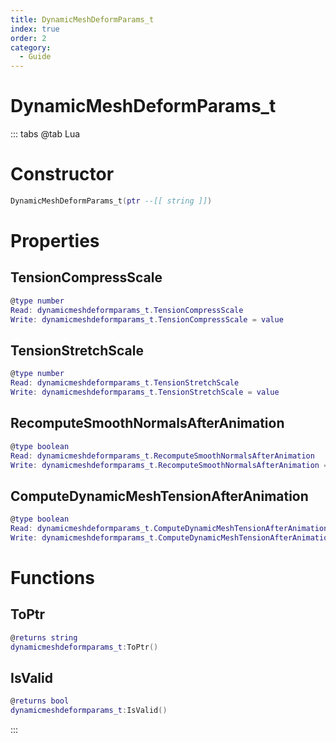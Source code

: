 ```yaml
---
title: DynamicMeshDeformParams_t
index: true
order: 2
category:
  - Guide
---
```


# DynamicMeshDeformParams_t

::: tabs
@tab Lua
# Constructor
```lua
DynamicMeshDeformParams_t(ptr --[[ string ]])
```
# Properties
## TensionCompressScale 
```lua
@type number
Read: dynamicmeshdeformparams_t.TensionCompressScale
Write: dynamicmeshdeformparams_t.TensionCompressScale = value
```
## TensionStretchScale 
```lua
@type number
Read: dynamicmeshdeformparams_t.TensionStretchScale
Write: dynamicmeshdeformparams_t.TensionStretchScale = value
```
## RecomputeSmoothNormalsAfterAnimation 
```lua
@type boolean
Read: dynamicmeshdeformparams_t.RecomputeSmoothNormalsAfterAnimation
Write: dynamicmeshdeformparams_t.RecomputeSmoothNormalsAfterAnimation = value
```
## ComputeDynamicMeshTensionAfterAnimation 
```lua
@type boolean
Read: dynamicmeshdeformparams_t.ComputeDynamicMeshTensionAfterAnimation
Write: dynamicmeshdeformparams_t.ComputeDynamicMeshTensionAfterAnimation = value
```
# Functions
## ToPtr
```lua
@returns string
dynamicmeshdeformparams_t:ToPtr()
```
## IsValid
```lua
@returns bool
dynamicmeshdeformparams_t:IsValid()
```

:::